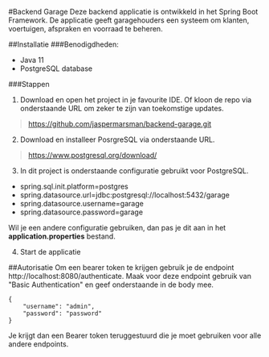 #Backend Garage
Deze backend applicatie is ontwikkeld in het Spring Boot Framework.
De applicatie geeft garagehouders een systeem om klanten, voertuigen, afspraken en voorraad te beheren. 

##Installatie
###Benodigdheden:

- Java 11
- PostgreSQL database

###Stappen

1. Download en open het project in je favourite IDE. Of kloon de repo via onderstaande URL om zeker te zijn van toekomstige updates. 
> https://github.com/jaspermarsman/backend-garage.git 
2. Download en installeer PosrgreSQL via onderstaande URL.
> https://www.postgresql.org/download/
3. In dit project is onderstaande configuratie gebruikt voor PostgreSQL. 
- spring.sql.init.platform=postgres
- spring.datasource.url=jdbc:postgresql://localhost:5432/garage
- spring.datasource.username=garage
- spring.datasource.password=garage

Wil je een andere configuratie gebruiken, dan pas je dit aan in het **application.properties** bestand.

4. Start de applicatie

##Autorisatie
Om een bearer token te krijgen gebruik je de endpoint http://localhost:8080/authenticate.
Maak voor deze endpoint gebruik van "Basic Authentication" en geef onderstaande in de body mee.
    
    {
        "username": "admin",
        "password": "password"
    }

Je krijgt dan een Bearer token teruggestuurd die je moet gebruiken voor alle andere endpoints. 